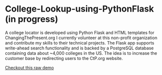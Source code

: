 # College-Lookup-using-PythonFlask (in progress)
A college locator is developed using Python Flask and HTML templates for ChangingThePresent.org
I currently volunteer at this non-profit organization and contribute my skills to their technical projects. The Flask app supports write-ahead search functionality and is backed by a PostgreSQL database containing data about ~4,000 colleges in the US. The idea is to increase the customer base by redirecting users to the CtP.org website.  

[Checkout this raw demo](https://github.com/hetaShah27/College-Lookup-using-PythonFlask/blob/master/Flask_College_Lookup_Demo.gif)
